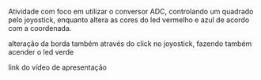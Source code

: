 Atividade com foco em utilizar o conversor ADC, controlando um quadrado pelo joyostick, enquanto altera as cores do led vermelho e azul de acordo com a coordenada.

alteração da borda também através do click no joyostick, fazendo também acender o led verde

link do vídeo de apresentação

